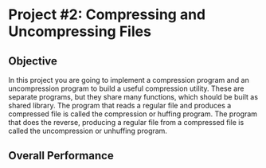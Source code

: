 # Project #2: Compressing and Uncompressing Files
## Objective
In this project you are going to implement a compression program and an uncompression
program to build a useful compression utility. These are separate programs, but they share many
functions, which should be built as shared library. The program that reads a regular file and
produces a compressed file is called the compression or huffing program. The program that does
the reverse, producing a regular file from a compressed file is called the uncompression or
unhuffing program.
## Overall Performance
